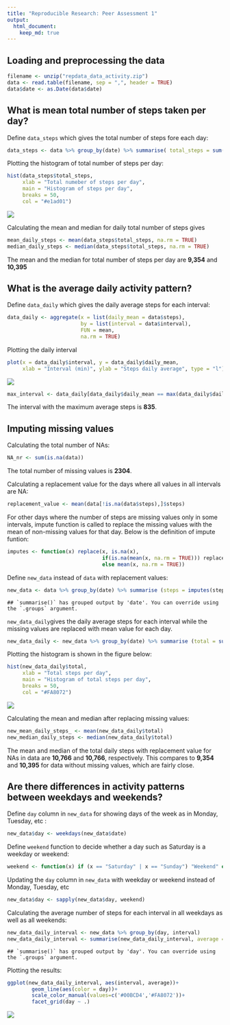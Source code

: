 ```yaml
---
title: "Reproducible Research: Peer Assessment 1"
output: 
  html_document:
    keep_md: true
---
```



## Loading and preprocessing the data

```r
filename <- unzip("repdata_data_activity.zip")
data <- read.table(filename, sep = ",", header = TRUE)
data$date <- as.Date(data$date)
```


## What is mean total number of steps taken per day?

Define `data_steps` which gives the total number of steps fore each day:

```r
data_steps <- data %>% group_by(date) %>% summarise( total_steps = sum(steps,  na.rm = TRUE))
```

Plotting the histogram of total number of steps per day:


```r
hist(data_steps$total_steps, 
     xlab = "Total numeber of steps per day", 
     main = "Histogram of steps per day", 
     breaks = 50, 
     col = "#e1ad01")
```

![](PA1_template_Rmd_files/figure-html/unnamed-chunk-3-1.png)<!-- -->

Calculating the mean and median for daily total number of steps gives 

```r
mean_daily_steps <- mean(data_steps$total_steps, na.rm = TRUE)
median_daily_steps <- median(data_steps$total_steps, na.rm = TRUE)
```

The mean and the median for total number of steps per day are **9,354** and **10,395**


## What is the average daily activity pattern?

Define `data_daily` which gives the daily average steps for each interval:


```r
data_daily <- aggregate(x = list(daily_mean = data$steps), 
                        by = list(interval = data$interval), 
                        FUN = mean, 
                        na.rm = TRUE)
```

Plotting the daily interval

```r
plot(x = data_daily$interval, y = data_daily$daily_mean, 
     xlab = "Interval (min)", ylab = "Steps daily average", type = "l")
```

![](PA1_template_Rmd_files/figure-html/unnamed-chunk-6-1.png)<!-- -->



```r
max_interval <- data_daily[data_daily$daily_mean == max(data_daily$daily_mean),]$interval
```

The interval with the maximum average steps is **835**.

## Imputing missing values

Calculating the total number of NAs:

```r
NA_nr <- sum(is.na(data))
```
The total number of missing values is **2304**.

Calculating a replacement value for the days where all values in all intervals are NA:

```r
replacement_value <- mean(data[!is.na(data$steps),]$steps)
```

For other days where the number of steps are missing values only in some intervals, impute function is called to replace the missing values with the mean of non-missing values for that day. Below is the definition of impute funtion:


```r
imputes <- function(x) replace(x, is.na(x), 
                               if(is.na(mean(x, na.rm = TRUE))) replacement_value 
                               else mean(x, na.rm = TRUE))
```

Define `new_data` instead of `data` with replacement values:

```r
new_data <- data %>% group_by(date) %>% summarise (steps = imputes(steps), interval = interval)
```

```
## `summarise()` has grouped output by 'date'. You can override using the `.groups` argument.
```

`new_data_daily`gives the daily average steps for each interval while the missing values are replaced with mean value for each day.

```r
new_data_daily <- new_data %>% group_by(date) %>% summarise (total = sum(steps))
```


Plotting the histogram is shown in the figure below:


```r
hist(new_data_daily$total, 
     xlab = "Total steps per day",
     main = "Histogram of total steps per day", 
     breaks = 50,
     col = "#FA8072")
```

![](PA1_template_Rmd_files/figure-html/unnamed-chunk-13-1.png)<!-- -->

Calculating the mean and median after replacing missing values:


```r
new_mean_daily_steps_ <- mean(new_data_daily$total)
new_median_daily_steps <- median(new_data_daily$total)
```

The mean and median of the total daily steps with replacement value for NAs in data are **10,766** and **10,766**, respectively. This compares to **9,354** and **10,395** for data without missing values, which are fairly close. 

## Are there differences in activity patterns between weekdays and weekends?

Define `day` column in `new_data` for showing days of the week as in Monday, Tuesday, etc :



```r
new_data$day <- weekdays(new_data$date)
```

Define `weekend` function to decide whether a day such as Saturday is a weekday or weekend:

```r
weekend <- function(x) if (x == "Saturday" | x == "Sunday") "Weekend" else "Weekday"
```

Updating the `day` column in `new_data` with weekday or weekend instead of Monday, Tuesday, etc

```r
new_data$day <- sapply(new_data$day, weekend)
```

Calculating the average number of steps for each interval in all weekdays as well as all weekends:

```r
new_data_daily_interval <- new_data %>% group_by(day, interval) 
new_data_daily_interval <- summarise(new_data_daily_interval, average = mean(steps))
```

```
## `summarise()` has grouped output by 'day'. You can override using the `.groups` argument.
```

Plotting the results:


```r
ggplot(new_data_daily_interval, aes(interval, average))+ 
        geom_line(aes(color = day))+
        scale_color_manual(values=c('#00BCD4','#FA8072'))+
        facet_grid(day ~ .)
```

![](PA1_template_Rmd_files/figure-html/unnamed-chunk-19-1.png)<!-- -->



